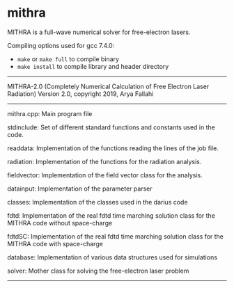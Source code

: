 # mithra
MITHRA is a full-wave numerical solver for free-electron lasers.

Compiling options used for gcc 7.4.0:
- `make` or `make full` to compile binary
- `make install` to compile library and header directory

********************************************************************************************************
MITHRA-2.0 (Completely Numerical Calculation of Free Electron Laser Radiation)
Version 2.0, copyright 2019, Arya Fallahi
********************************************************************************************************
 
mithra.cpp: Main program file

stdinclude: Set of different standard functions and constants used in the code.

readdata: Implementation of the functions reading the lines of the job file.

radiation: Implementation of the functions for the radiation analysis.

fieldvector: Implementation of the field vector class for the analysis.

datainput: Implementation of the parameter parser

classes: Implementation of the classes used in the darius code

fdtd: Implementation of the real fdtd time marching solution class for the MITHRA code without space-charge

fdtdSC: Implementation of the real fdtd time marching solution class for the MITHRA code with space-charge

database: Implementation of various data structures used for simulations

solver: Mother class for solving the free-electron laser problem

********************************************************************************************************
